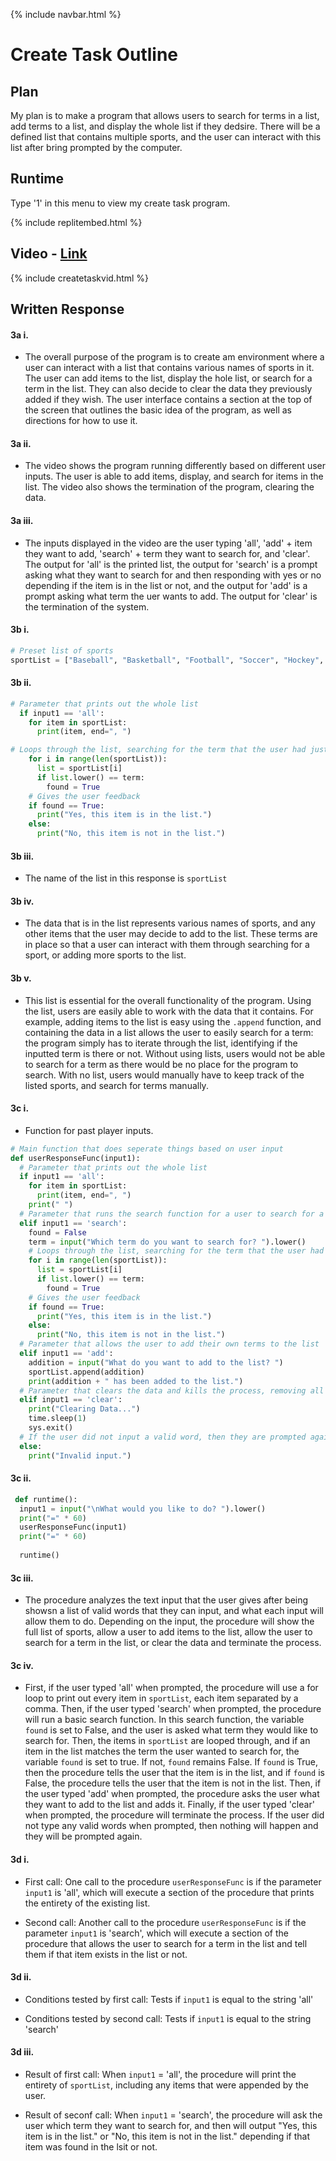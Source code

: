 {% include navbar.html %}

# Create Task Outline

## Plan

My plan is to make a program that allows users to search for terms in a list, add terms to a list, and display the whole list if they dedsire. There will be a defined list that contains multiple sports, and the user can interact with this list after bring prompted by the computer. 

## Runtime

Type '1' in this menu to view my create task program.

{% include replitembed.html %}

## Video - [Link](https://www.youtube.com/watch?v=6kwxaIS7nes)

{% include createtaskvid.html %}

## Written Response

#### 3a i.

- The overall purpose of the program is to create am environment where a user can interact with a list that contains various names of sports in it. The user can add items to the list, display the hole list, or search for a term in the list. They can also decide to clear the data they previously added if they wish. The user interface contains a section at the top of the screen that outlines the basic idea of the program, as well as directions for how to use it.

#### 3a ii.

- The video shows the program running differently based on different user inputs. The user is able to add items, display, and search for items in the list. The video also shows the termination of the program, clearing the data. 

#### 3a iii. 

- The inputs displayed in the video are the user typing 'all', 'add' + item they want to add, 'search' + term they want to search for, and 'clear'. The output for 'all' is the printed list, the output for 'search' is a prompt asking what they want to search for and then responding with yes or no depending if the item is in the list or not, and the output for 'add' is a prompt asking what term the uer wants to add. The output for 'clear' is the termination of the system.

#### 3b i.

``` python
# Preset list of sports
sportList = ["Baseball", "Basketball", "Football", "Soccer", "Hockey", "Tennis"]
```

#### 3b ii.

``` python
# Parameter that prints out the whole list
  if input1 == 'all':
    for item in sportList:
      print(item, end=", ")
```

``` python      
# Loops through the list, searching for the term that the user had just inputted. If the term is somewhere in the list, True is returned. 
    for i in range(len(sportList)):
      list = sportList[i]
      if list.lower() == term:
        found = True
    # Gives the user feedback
    if found == True:
      print("Yes, this item is in the list.")
    else:
      print("No, this item is not in the list.")
```
 
#### 3b iii.

- The name of the list in this response is ```sportList```

#### 3b iv.

- The data that is in the list represents various names of sports, and any other items that the user may decide to add to the list. These terms are in place so that a user can interact with them through searching for a sport, or adding more sports to the list. 

#### 3b v.

- This list is essential for the overall functionality of the program. Using the list, users are easily able to work with the data that it contains. For example, adding items to the list is easy using the ```.append``` function, and containing the data in a list allows the user to easily search for a term: the program simply has to iterate through the list, identifying if the inputted term is there or not. Without using lists, users would not be able to search for a term as there would be no place for the program to search. With no list, users would manually have to keep track of the listed sports, and search for terms manually.

#### 3c i.

- Function for past player inputs.

``` python
# Main function that does seperate things based on user input 
def userResponseFunc(input1):
  # Parameter that prints out the whole list
  if input1 == 'all':
    for item in sportList:
      print(item, end=", ")
    print(" ")
  # Parameter that runs the search function for a user to search for a specific term in the list
  elif input1 == 'search':
    found = False
    term = input("Which term do you want to search for? ").lower()
    # Loops through the list, searching for the term that the user had just inputted. If the term is somewhere in the list, True is returned. 
    for i in range(len(sportList)):
      list = sportList[i]
      if list.lower() == term:
        found = True
    # Gives the user feedback
    if found == True:
      print("Yes, this item is in the list.")
    else:
      print("No, this item is not in the list.")
  # Parameter that allows the user to add their own terms to the list
  elif input1 == 'add':
    addition = input("What do you want to add to the list? ")
    sportList.append(addition)
    print(addition + " has been added to the list.")
  # Parameter that clears the data and kills the process, removing all appended terms. Exits the system.
  elif input1 == 'clear':
    print("Clearing Data...")
    time.sleep(1)
    sys.exit()
  # If the user did not input a valid word, then they are prompted again.
  else:
    print("Invalid input.")
```

#### 3c ii.

``` python
 def runtime():
  input1 = input("\nWhat would you like to do? ").lower()
  print("=" * 60)
  userResponseFunc(input1)
  print("=" * 60)
  
  runtime()
```

#### 3c iii.

- The procedure analyzes the text input that the user gives after being showsn a list of valid words that they can input, and what each input will allow them to do. Depending on the input, the procedure will show the full list of sports, allow a user to add items to the list, allow the user to search for a term in the list, or clear the data and terminate the process.

#### 3c iv.

- First, if the user typed 'all' when prompted, the procedure will use a for loop to print out every item in ```sportList```, each item separated by a comma. Then, if the user typed 'search' when prompted, the procedure will run a basic search function. In this search function, the variable ```found``` is set to False, and the user is asked what term they would like to search for. Then, the items in ```sportList``` are looped through, and if an item in the list matches the term the user wanted to search for, the variable ```found``` is set to true. If not, ```found``` remains False. If ```found``` is True, then the procedure tells the user that the item is in the list, and if ```found``` is False, the procedure tells the user that the item is not in the list. Then, if the user typed 'add' when prompted, the procedure asks the user what they want to add to the list and adds it. Finally, if the user typed 'clear' when prompted, the procedure will terminate the process. If the user did not type any valid words when prompted, then nothing will happen and they will be prompted again.

#### 3d i.

- First call: One call to the procedure ```userResponseFunc``` is if the parameter ```input1``` is 'all', which will execute a section of the procedure that prints the entirety of the existing list.

- Second call: Another call to the procedure ```userResponseFunc``` is if the parameter ```input1``` is 'search', which will execute a section of the procedure that allows the user to search for a term in the list and tell them if that item exists in the list or not.

#### 3d ii.

- Conditions tested by first call: Tests if ```input1``` is equal to the string 'all'

- Conditions tested by second call: Tests if ```input1``` is equal to the string 'search'

#### 3d iii.

- Result of first call: When ```input1``` = 'all', the procedure will print the entirety of ```sportList```, including any items that were appended by the user.

- Result of seconf call: When ```input1``` = 'search', the procedure will ask the user which term they want to search for, and then will output "Yes, this item is in the list." or "No, this item is not in the list." depending if that item was found in the lsit or not.


